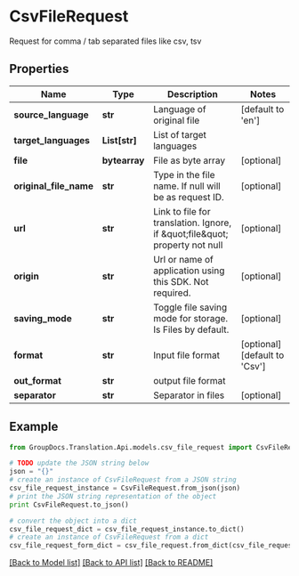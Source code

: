 # CsvFileRequest

Request for comma / tab separated files like csv, tsv

## Properties
Name | Type | Description | Notes
------------ | ------------- | ------------- | -------------
**source_language** | **str** | Language of original file | [default to 'en']
**target_languages** | **List[str]** | List of target languages | 
**file** | **bytearray** | File as byte array | [optional] 
**original_file_name** | **str** | Type in the file name. If null will be as request ID. | [optional] 
**url** | **str** | Link to file for translation. Ignore, if \&quot;file\&quot; property not null | [optional] 
**origin** | **str** | Url or name of application using this SDK. Not required. | [optional] 
**saving_mode** | **str** | Toggle file saving mode for storage.  Is Files by default. | [optional] 
**format** | **str** | Input file format | [optional] [default to 'Csv']
**out_format** | **str** | output file format | 
**separator** | **str** | Separator in files | [optional] 

## Example

```python
from GroupDocs.Translation.Api.models.csv_file_request import CsvFileRequest

# TODO update the JSON string below
json = "{}"
# create an instance of CsvFileRequest from a JSON string
csv_file_request_instance = CsvFileRequest.from_json(json)
# print the JSON string representation of the object
print CsvFileRequest.to_json()

# convert the object into a dict
csv_file_request_dict = csv_file_request_instance.to_dict()
# create an instance of CsvFileRequest from a dict
csv_file_request_form_dict = csv_file_request.from_dict(csv_file_request_dict)
```
[[Back to Model list]](../README.md#documentation-for-models) [[Back to API list]](../README.md#documentation-for-api-endpoints) [[Back to README]](../README.md)


